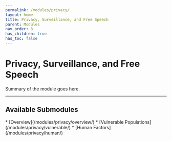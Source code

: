 ```yaml
---
permalink: /modules/privacy/
layout: home
title: Privacy, Surveillance, and Free Speech
parent: Modules
nav_order: 3
has_children: true
has_toc: false
---
```


# Privacy, Surveillance, and Free Speech
Summary of the module goes here.

* * *
<h2 class="text-delta">Available Submodules</h2>
* [Overview](/modules/privacy/overview/)
* [Vulnerable Populations](/modules/privacy/vulnerable/)
* [Human Factors](/modules/privacy/human/)
